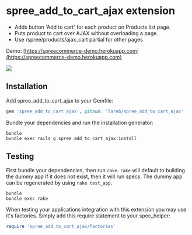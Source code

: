 spree_add_to_cart_ajax extension
==================

* Adds button 'Add to cart' for each product on Products list page.
* Puts product to cart over AJAX without overloading a page.
* Use /spree/products/ajax_cart partial for other pages

Demo: [https://spreecommerce-demo.herokuapp.com](https://spreecommerce-demo.herokuapp.com)

<img src="https://cloud.githubusercontent.com/assets/914224/12694844/1e0b73e6-c764-11e5-8836-d8c2d49a797c.png" />

Installation
------------

Add spree_add_to_cart_ajax to your Gemfile:

```ruby
gem 'spree_add_to_cart_ajax', github: 'lareb/spree_add_to_cart_ajax'
```

Bundle your dependencies and run the installation generator:

```shell
bundle
bundle exec rails g spree_add_to_cart_ajax:install
```

Testing
-------

First bundle your dependencies, then run `rake`. `rake` will default to building the dummy app if it does not exist, then it will run specs. The dummy app can be regenerated by using `rake test_app`.

```shell
bundle
bundle exec rake
```

When testing your applications integration with this extension you may use it's factories.
Simply add this require statement to your spec_helper:

```ruby
require 'spree_add_to_cart_ajax/factories'
```
